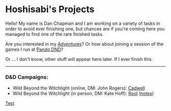 # Hoshisabi's Projects

Hello! My name is Dan Chapman and I am working on a variety of tasks in order to avoid ever finishing one, but chances are
if you're coming here you managed to find one of the rare finished tasks.

Are you interested in my [Adventures](adventures.md)? Or how about joining a session of the games I run at [Pando DND](http://pandodnd.com)?

Or ... I don't know, other stuff will appear here later. If I ever finish this.

---

### D&D Campaigns:
* Wild Beyond the Witchlight (online, DM: John Rogers): [Cadwell](https://ddb.ac/characters/9641230/D1bmA5)
* Wild Beyond the Witchlight (in person, DM: Kate Hoff): [Rool](https://ddb.ac/characters/73151462/6veXru)  ([notes](media/The%20Wild%20Beyond%20The%20Witchlight%20Session%200%20%5BD&D%5D.pdf))

[Test](mermaid.md)
